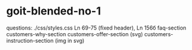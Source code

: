 # goit-blended-no-1

questions: ./css/styles.css Ln 69-75 (fixed header), Ln 156б faq-section customers-why-section customers-offer-section (svg) customers-instruction-section (img in svg)
